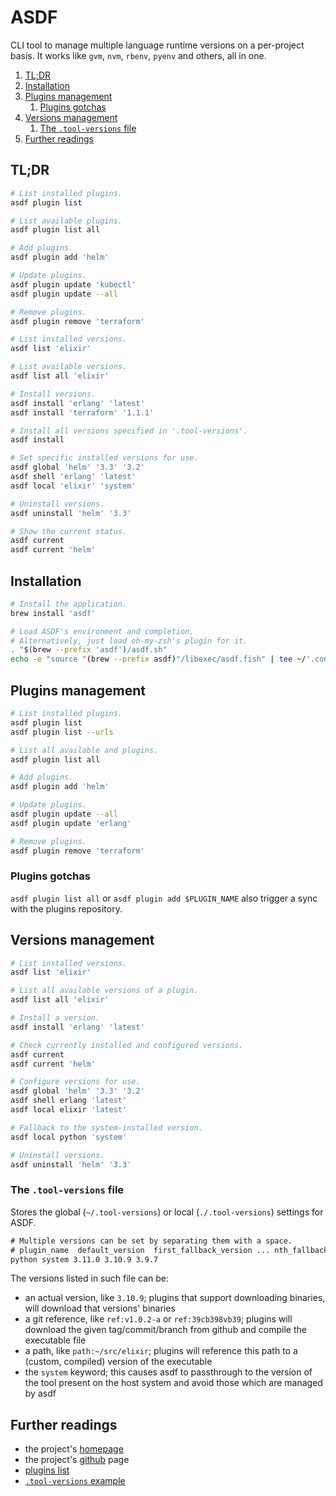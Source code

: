 # ASDF

CLI tool to manage multiple language runtime versions on a per-project basis. It works like `gvm`, `nvm`, `rbenv`,
`pyenv` and others, all in one.

1. [TL;DR](#tldr)
1. [Installation](#installation)
1. [Plugins management](#plugins-management)
   1. [Plugins gotchas](#plugins-gotchas)
1. [Versions management](#versions-management)
   1. [The `.tool-versions` file](#the-tool-versions-file)
1. [Further readings](#further-readings)

## TL;DR

```sh
# List installed plugins.
asdf plugin list

# List available plugins.
asdf plugin list all

# Add plugins.
asdf plugin add 'helm'

# Update plugins.
asdf plugin update 'kubectl'
asdf plugin update --all

# Remove plugins.
asdf plugin remove 'terraform'

# List installed versions.
asdf list 'elixir'

# List available versions.
asdf list all 'elixir'

# Install versions.
asdf install 'erlang' 'latest'
asdf install 'terraform' '1.1.1'

# Install all versions specified in '.tool-versions'.
asdf install

# Set specific installed versions for use.
asdf global 'helm' '3.3' '3.2'
asdf shell 'erlang' 'latest'
asdf local 'elixir' 'system'

# Uninstall versions.
asdf uninstall 'helm' '3.3'

# Show the current status.
asdf current
asdf current 'helm'
```

## Installation

```sh
# Install the application.
brew install 'asdf'

# Load ASDF's environment and completion.
# Alternatively, just load oh-my-zsh's plugin for it.
. "$(brew --prefix 'asdf')/asdf.sh"
echo -e "source "(brew --prefix asdf)"/libexec/asdf.fish" | tee ~/'.config/fish/conf.d/asdf.fish'
```

## Plugins management

```sh
# List installed plugins.
asdf plugin list
asdf plugin list --urls

# List all available and plugins.
asdf plugin list all

# Add plugins.
asdf plugin add 'helm'

# Update plugins.
asdf plugin update --all
asdf plugin update 'erlang'

# Remove plugins.
asdf plugin remove 'terraform'
```

### Plugins gotchas

`asdf plugin list all` or `asdf plugin add $PLUGIN_NAME` also trigger a sync with the plugins repository.

## Versions management

```sh
# List installed versions.
asdf list 'elixir'

# List all available versions of a plugin.
asdf list all 'elixir'

# Install a version.
asdf install 'erlang' 'latest'

# Check currently installed and configured versions.
asdf current
asdf current 'helm'

# Configure versions for use.
asdf global 'helm' '3.3' '3.2'
asdf shell erlang 'latest'
asdf local elixir 'latest'

# Fallback to the system-installed version.
asdf local python 'system'

# Uninstall versions.
asdf uninstall 'helm' '3.3'
```

### The `.tool-versions` file

Stores the global (`~/.tool-versions`) or local (`./.tool-versions`) settings for ASDF.

```txt
# Multiple versions can be set by separating them with a space.
# plugin_name  default_version  first_fallback_version ... nth_fallback_version
python system 3.11.0 3.10.9 3.9.7
```

The versions listed in such file can be:

- an actual version, like `3.10.9`; plugins that support downloading binaries, will download that versions' binaries
- a git reference, like `ref:v1.0.2-a` or `ref:39cb398vb39`; plugins will download the given tag/commit/branch from
  github and compile the executable file
- a path, like `path:~/src/elixir`; plugins will reference this path to a (custom, compiled) version of the executable
- the `system` keyword; this causes asdf to passthrough to the version of the tool present on the host system and avoid
  those which are managed by asdf

## Further readings

- the project's [homepage]
- the project's [github] page
- [plugins list]
- [`.tool-versions` example][.tool-versions example]

<!--
  Reference
  ═╬═Time══
  -->

<!-- Files -->
[.tool-versions example]: ../examples/dotfiles/.tool-versions

<!-- Upstream -->
[github]: https://github.com/asdf-vm/asdf
[homepage]: https://asdf-vm.com/
[plugins list]: https://github.com/asdf-vm/asdf-plugins
